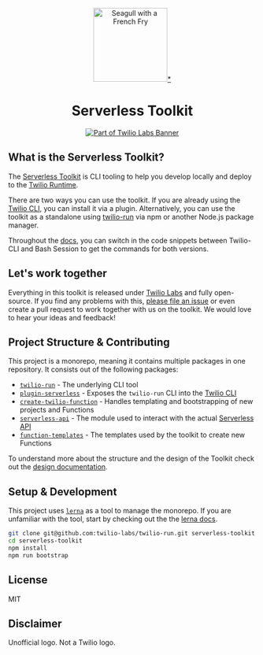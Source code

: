 <p align="center"><img src="images/squared-serverless-logo-small.png" height="150" alt="Seagull with a French Fry"><a href="#disclaimer">*</a></p>
<h1 align="center">Serverless Toolkit</h1>
<p align="center"><a href="https://github.com/twilio-labs/about"><img src="https://img.shields.io/static/v1?label=&message=Twilio-Labs&color=F22F46&labelColor=0D122B&logo=twilio&style=for-the-badge" alt="Part of Twilio Labs Banner"></a></p>

## What is the Serverless Toolkit?

The [Serverless Toolkit](https://www.twilio.com/docs/labs/serverless-toolkit) is CLI tooling to help you develop locally and deploy to the [Twilio Runtime](https://www.twilio.com/runtime).

There are two ways you can use the toolkit. If you are already using the [Twilio CLI](https://www.twilio.com/docs/twilio-cli), you can install it via a plugin. Alternatively, you can use the toolkit as a standalone using [twilio-run](https://npm.im/twilio-run) via npm or another Node.js package manager.

Throughout the [docs](https://www.twilio.com/docs/labs/serverless-toolkit), you can switch in the code snippets between Twilio-CLI and Bash Session to get the commands for both versions.

## Let's work together

Everything in this toolkit is released under [Twilio Labs](https://www.twilio.com/docs/labs) and fully open-source. If you find any problems with this, [please file an issue](https://github.com/twilio-labs/twilio-run/issues) or even create a pull request to work together with us on the toolkit. We would love to hear your ideas and feedback!

## Project Structure & Contributing

This project is a monorepo, meaning it contains multiple packages in one repository. It consists out of the following packages:

- [`twilio-run`](packages/twilio-run) - The underlying CLI tool
- [`plugin-serverless`](https://github.com/twilio-labs/plugin-serverless) - Exposes the `twilio-run` CLI into the [Twilio CLI](https://www.twilio.com/docs/twilio-cli)
- [`create-twilio-function`](https://github.com/twilio-labs/create-twilio-function) - Handles templating and bootstrapping of new projects and Functions
- [`serverless-api`](https://github.com/twilio-labs/serverless-api) - The module used to interact with the actual [Serverless API](https://github.com/twilio-labs/serverless-api)
- [`function-templates`](https://github.com/twilio-labs/function-templates) - The templates used by the toolkit to create new Functions

To understand more about the structure and the design of the Toolkit check out the [design documentation](docs/DESIGN.md).

## Setup & Development

This project uses [`lerna`](https://npm.im/lerna) as a tool to manage the monorepo. If you are unfamiliar with the tool, start by checking out the the [lerna docs](https://lerna.js.org/).

```bash
git clone git@github.com:twilio-labs/twilio-run.git serverless-toolkit
cd serverless-toolkit
npm install
npm run bootstrap
```

## License

MIT

## Disclaimer

Unofficial logo. Not a Twilio logo.
